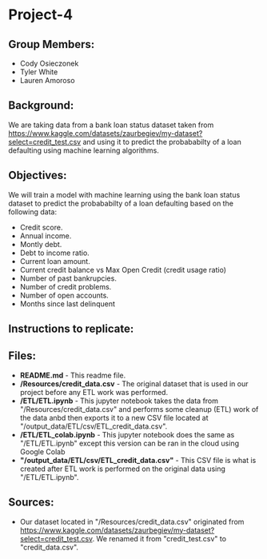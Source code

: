 # Project-4
## **Group Members:**
- Cody Osieczonek
- Tyler White
- Lauren Amoroso


## **Background:**
We are taking data from a bank loan status dataset taken from https://www.kaggle.com/datasets/zaurbegiev/my-dataset?select=credit_test.csv and using it to predict the probababilty of a loan defaulting using machine learning algorithms.

## **Objectives:**
We will train a model with machine learning using the bank loan status dataset to predict the probababilty of a loan defaulting based on the following data:
- Credit score.
- Annual income.
- Montly debt.
- Debt to income ratio.
- Current loan amount.
- Current credit balance vs Max Open Credit (credit usage ratio)
- Number of past bankrupcies.
- Number of credit problems.
- Number of open accounts.
- Months since last delinquent

## **Instructions to replicate:**


## **Files:**
- **README.md** - This readme file.
- **/Resources/credit_data.csv** - The original dataset that is used in our project before any ETL work was performed.
- **/ETL/ETL.ipynb** - This jupyter notebook takes the data from "/Resources/credit_data.csv" and performs some cleanup (ETL) work of the data anbd then exports it to a new CSV file located at "/output_data/ETL/csv/ETL_credit_data.csv".
- **/ETL/ETL_colab.ipynb** - This jupyter notebook does the same as "/ETL/ETL.ipynb" except this version can be ran in the cloud using Google Colab
- **"/output_data/ETL/csv/ETL_credit_data.csv"** - This CSV file is what is created after ETL work is performed on the original data using "/ETL/ETL.ipynb".

## **Sources:**
- Our dataset located in "/Resources/credit_data.csv" originated from https://www.kaggle.com/datasets/zaurbegiev/my-dataset?select=credit_test.csv. We renamed it from "credit_test.csv" to "credit_data.csv".